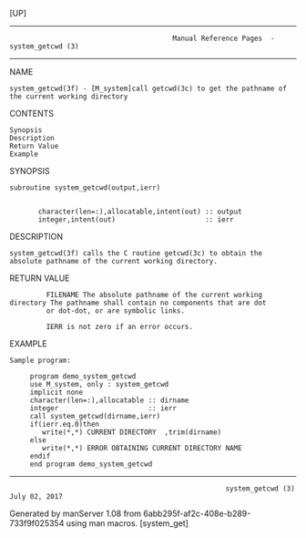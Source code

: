 [UP]

-----------------------------------------------------------------------------------------------------------------------------------
                                            Manual Reference Pages  - system_getcwd (3)
-----------------------------------------------------------------------------------------------------------------------------------
                                                                 
NAME

    system_getcwd(3f) - [M_system]call getcwd(3c) to get the pathname of the current working directory

CONTENTS

    Synopsis
    Description
    Return Value
    Example

SYNOPSIS

    subroutine system_getcwd(output,ierr)


           character(len=:),allocatable,intent(out) :: output
           integer,intent(out)                      :: ierr

DESCRIPTION

    system_getcwd(3f) calls the C routine getcwd(3c) to obtain the absolute pathname of the current working directory.

RETURN VALUE

             FILENAME The absolute pathname of the current working directory The pathname shall contain no components that are dot
             or dot-dot, or are symbolic links.

             IERR is not zero if an error occurs.

EXAMPLE

    Sample program:

         program demo_system_getcwd
         use M_system, only : system_getcwd
         implicit none
         character(len=:),allocatable :: dirname
         integer                      :: ierr
         call system_getcwd(dirname,ierr)
         if(ierr.eq.0)then
            write(*,*) CURRENT DIRECTORY  ,trim(dirname)
         else
            write(*,*) ERROR OBTAINING CURRENT DIRECTORY NAME 
         endif
         end program demo_system_getcwd



-----------------------------------------------------------------------------------------------------------------------------------

                                                         system_getcwd (3)                                            July 02, 2017

Generated by manServer 1.08 from 6abb295f-af2c-408e-b289-733f9f025354 using man macros.
                                                           [system_get]
